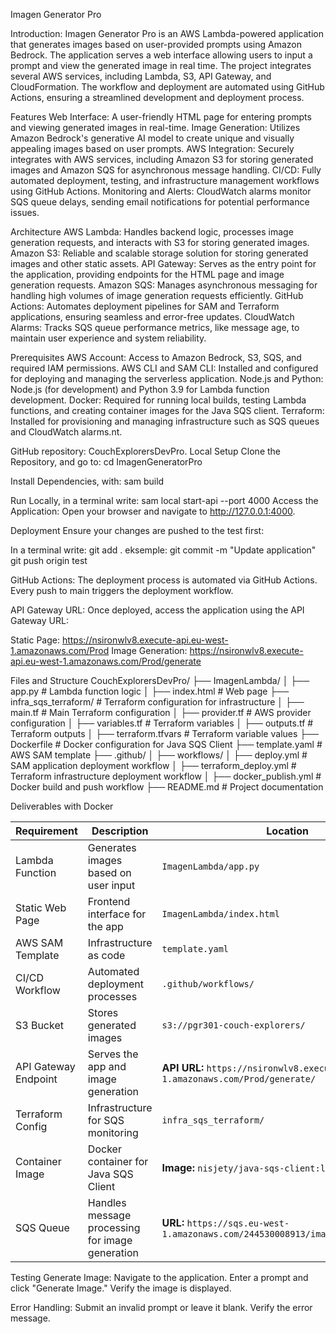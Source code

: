 Imagen Generator Pro

Introduction:
Imagen Generator Pro is an AWS Lambda-powered application that generates images based on user-provided prompts using Amazon Bedrock. The application serves a web interface allowing users to input a prompt and view the generated image in real time.
The project integrates several AWS services, including Lambda, S3, API Gateway, and CloudFormation. The workflow and deployment are automated using GitHub Actions, ensuring a streamlined development and deployment process.

Features
Web Interface:            A user-friendly HTML page for entering prompts and viewing generated images in real-time.
Image Generation:         Utilizes Amazon Bedrock's generative AI model to create unique and visually appealing images based on user prompts.
AWS Integration:          Securely integrates with AWS services, including Amazon S3 for storing generated images and Amazon SQS for asynchronous message handling.
CI/CD:                    Fully automated deployment, testing, and infrastructure management workflows using GitHub Actions.
Monitoring and Alerts:    CloudWatch alarms monitor SQS queue delays, sending email notifications for potential performance issues.


Architecture
AWS Lambda:             Handles backend logic, processes image generation requests, and interacts with S3 for storing generated images.
Amazon S3:              Reliable and scalable storage solution for storing generated images and other static assets.
API Gateway:            Serves as the entry point for the application, providing endpoints for the HTML page and image generation requests.
Amazon SQS:             Manages asynchronous messaging for handling high volumes of image generation requests efficiently.
GitHub Actions:         Automates deployment pipelines for SAM and Terraform applications, ensuring seamless and error-free updates.
CloudWatch Alarms:      Tracks SQS queue performance metrics, like message age, to maintain user experience and system reliability.


Prerequisites
AWS Account:            Access to Amazon Bedrock, S3, SQS, and required IAM permissions.
AWS CLI and SAM CLI:    Installed and configured for deploying and managing the serverless application.
Node.js and Python:     Node.js (for development) and Python 3.9 for Lambda function development.
Docker:                 Required for running local builds, testing Lambda functions, and creating container images for the Java SQS client.
Terraform:              Installed for provisioning and managing infrastructure such as SQS queues and CloudWatch alarms.nt.


GitHub repository: CouchExplorersDevPro.
Local Setup
Clone the Repository, and go to:
cd ImagenGeneratorPro

Install Dependencies, with:
sam build

Run Locally, in a terminal write:
sam local start-api --port 4000
Access the Application: Open your browser and navigate to http://127.0.0.1:4000.

Deployment
Ensure your changes are pushed to the test first:

In a terminal write:
git add .
eksemple: git commit -m "Update application"
git push origin test

GitHub Actions: The deployment process is automated via GitHub Actions. Every push to main triggers the deployment workflow.

API Gateway URL: Once deployed, access the application using the API Gateway URL:

Static Page: https://nsironwlv8.execute-api.eu-west-1.amazonaws.com/Prod
Image Generation: https://nsironwlv8.execute-api.eu-west-1.amazonaws.com/Prod/generate

Files and Structure
CouchExplorersDevPro/
├── ImagenLambda/
│   ├── app.py                 # Lambda function logic
│   ├── index.html             # Web page
├── infra_sqs_terraform/       # Terraform configuration for infrastructure
│   ├── main.tf                # Main Terraform configuration
│   ├── provider.tf            # AWS provider configuration
│   ├── variables.tf           # Terraform variables
│   ├── outputs.tf             # Terraform outputs
│   ├── terraform.tfvars       # Terraform variable values
├── Dockerfile                 # Docker configuration for Java SQS Client
├── template.yaml              # AWS SAM template
├── .github/
│   ├── workflows/
│       ├── deploy.yml         # SAM application deployment workflow
│       ├── terraform_deploy.yml # Terraform infrastructure deployment workflow
│       ├── docker_publish.yml # Docker build and push workflow
├── README.md                  # Project documentation

Deliverables with Docker

| Requirement           | Description                                       | Location                              |
|-----------------------|---------------------------------------------------|---------------------------------------|
| Lambda Function       | Generates images based on user input              | `ImagenLambda/app.py`                 |
| Static Web Page       | Frontend interface for the app                    | `ImagenLambda/index.html`             |
| AWS SAM Template      | Infrastructure as code                            | `template.yaml`                       |
| CI/CD Workflow        | Automated deployment processes                    | `.github/workflows/`                  |
| S3 Bucket             | Stores generated images                           | `s3://pgr301-couch-explorers/`        |
| API Gateway Endpoint  | Serves the app and image generation               | **API URL:** `https://nsironwlv8.execute-api.eu-west-1.amazonaws.com/Prod/generate/` |
| Terraform Config      | Infrastructure for SQS monitoring                 | `infra_sqs_terraform/`                |
| Container Image       | Docker container for Java SQS Client              | **Image:** `nisjety/java-sqs-client:latest` |
| SQS Queue             | Handles message processing for image generation   | **URL:** `https://sqs.eu-west-1.amazonaws.com/244530008913/image_generation_pro` |


Testing
Generate Image:
      Navigate to the application.
      Enter a prompt and click "Generate Image."
      Verify the image is displayed.

Error Handling:
      Submit an invalid prompt or leave it blank.
      Verify the error message.
